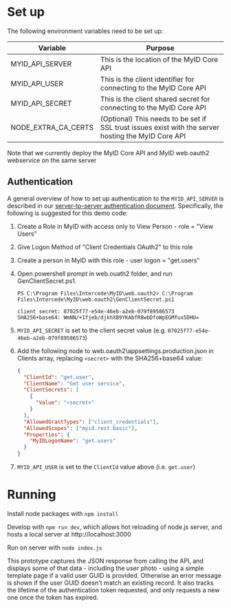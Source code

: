 # Set up

The following environment variables need to be set up:

| Variable            | Purpose                                                                                             |
| ------------------- | --------------------------------------------------------------------------------------------------- |
| MYID_API_SERVER     | This is the location of the MyID Core API                                                           |
| MYID_API_USER       | This is the client identifier for connecting to the MyID Core API                                   |
| MYID_API_SECRET     | This is the client shared secret for connecting to the MyID Core API                                |
| NODE_EXTRA_CA_CERTS | (Optional) This needs to be set if SSL trust issues exist with the server hosting the MyID Core API |

Note that we currently deploy the MyID Core API and MyID web.oauth2 webservice on the same server

## Authentication

A general overview of how to set up authentication to the `MYID_API_SERVER` is described in our [server-to-server authentication document](https://forums.intercede.com/wp-content/uploads/Flare/MyID-v1205-PIV/index.htm#MyID%20Core%20API/Authentication/Configuring%20MyID%20for%20server-to-server%20authentication.htm).
Specifically, the following is suggested for this demo code:

1. Create a Role in MyID with access only to View Person - role = "View Users"
1. Give Logon Method of "Client Credentials OAuth2" to this role
1. Create a person in MyID with this role - user logon = "get.users"
1. Open powershell prompt in web.ouath2 folder, and run GenClientSecret.ps1.

   ```
   PS C:\Program Files\Intercede\MyID\web.oauth2> C:\Program Files\Intercede\MyID\web.oauth2\GenClientSecret.ps1

   client secret: 07025f77-e54e-46eb-a2eb-079f89586573
   SHA256+base64: WmNN/+Ifjeb/djkhXB9YKAbfR8wbDfoWpEGMfux5DHU=
   ```

1. `MYID_API_SECRET` is set to the client secret value (e.g. `07025f77-e54e-46eb-a2eb-079f89586573`)
1. Add the following node to web.oauth2\appsettings.production.json in Clients array, replacing `<secret>` with the SHA256+base64 value:

   ```json
   {
     "ClientId": "get.user",
     "ClientName": "Get user service",
     "ClientSecrets": [
       {
         "Value": "<secret>"
       }
     ],
     "AllowedGrantTypes": ["client_credentials"],
     "AllowedScopes": ["myid.rest.basic"],
     "Properties": {
       "MyIDLogonName": "get.users"
     }
   }
   ```

1. `MYID_API_USER` is set to the `ClientId` value above (i.e. `get.user`)

# Running

Install node packages with `npm install`

Develop with `npm run dev`, which allows hot reloading of node.js server, and hosts a local server at http://localhost:3000

Run on server with `node index.js`

This prototype captures the JSON response from calling the API, and displays some of that data - including the user photo - using a simple template page if a valid user GUID is provided. Otherwise an error message is shown if the user GUID doesn't match an existing record.
It also tracks the lifetime of the authentication token requested, and only requests a new one once the token has expired.
